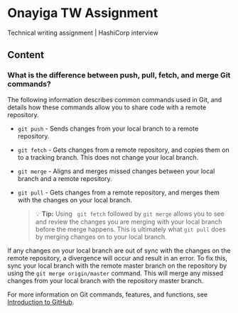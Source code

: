 # Onayiga TW Assignment
Technical writing assignment | HashiCorp interview

## Content

### What is the difference between push, pull, fetch, and merge Git commands?

The following information describes common commands used in Git, and details how these commands allow you to share code with a remote repository.

- `git push` - Sends changes from your local branch to a remote repository.
- `git fetch` - Gets changes from a remote repository, and copies them on to a tracking branch. This does not change your local branch.
- `git merge` - Aligns and merges missed changes between your local branch and a remote repository. 
- `git pull` - Gets changes from a remote repository, and merges them with the changes on your local branch.

    > 💡 **Tip:**
    Using ``` git fetch``` followed by ```git merge``` allows you to see and review the changes you are merging with your local branch before the merge happens. This is ultimately what ```git pull``` does by merging changes on to your local branch.

If any changes on your local branch are out of sync with the changes on the remote repository, a divergence will occur and result in an error. To fix this, sync your local branch with the remote master branch on the repository by using the `git merge origin/master` command. This will merge any missed changes from your local branch with the repository master branch.

For more information on Git commands, features, and functions, see [Introduction to GitHub](https://github.com/skills/introduction-to-github).
